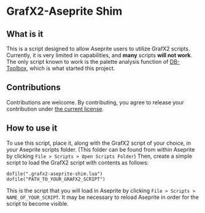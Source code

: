 # GrafX2-Aseprite Shim

## What is it
This is a script designed to allow Aseprite users to utilize GrafX2 scripts. Currently, it is very limited in capabilities, and **many** scripts **will not work**. The only script known to work is the palette analysis function of [DB-Toolbox](http://pixeljoint.com/forum/forum_posts.asp?TID=12854), which is what started this project.

## Contributions
Contributions are welcome. By contributing, you agree to release your contribution under [the current license](https://github.com/PureAsbestos/grafx2-aseprite-shim/blob/master/LICENSE).

## How to use it
To use this script, place it, along with the GrafX2 script of your choice, in your Aseprite scripts folder. (This folder can be found from within Aseprite by clicking `File > Scripts > Open Scripts Folder`) Then, create a simple script to load the GrafX2 script with contents as follows:
```
dofile(".grafx2-aseprite-shim.lua")
dofile("PATH_TO_YOUR_GRAFX2_SCRIPT")
```
This is the script that you will load in Aseprite by clicking `File > Scripts > NAME_OF_YOUR_SCRIPT`. It may be necessary to reload Aseprite in order for the script to become visible.
